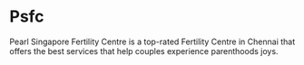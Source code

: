 # Psfc
Pearl Singapore Fertility Centre is a top-rated Fertility Centre in Chennai that offers the best services that help couples experience parenthoods joys. 

